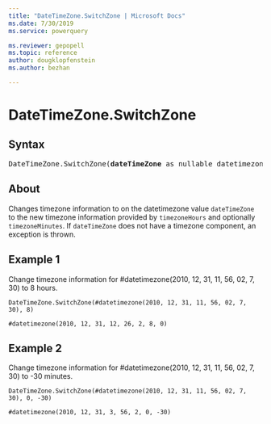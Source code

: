 ```yaml
---
title: "DateTimeZone.SwitchZone | Microsoft Docs"
ms.date: 7/30/2019
ms.service: powerquery

ms.reviewer: gepopell
ms.topic: reference
author: dougklopfenstein
ms.author: bezhan

---
```

# DateTimeZone.SwitchZone

## Syntax

<pre>
DateTimeZone.SwitchZone(<b>dateTimeZone</b> as nullable datetimezone, <b>timezoneHours</b> as number, optional <b>timezoneMinutes</b> as nullable number) as nullable datetimezone
</pre>
  
## About  
Changes timezone information to on the datetimezone value `dateTimeZone` to the new timezone information provided by `timezoneHours` and optionally `timezoneMinutes`. If `dateTimeZone` does not have a timezone component, an exception is thrown.

## Example 1
Change timezone information for #datetimezone(2010, 12, 31, 11, 56, 02, 7, 30) to 8 hours.

```powerquery-m
DateTimeZone.SwitchZone(#datetimezone(2010, 12, 31, 11, 56, 02, 7, 30), 8)
```

`#datetimezone(2010, 12, 31, 12, 26, 2, 8, 0)`

## Example 2
Change timezone information for #datetimezone(2010, 12, 31, 11, 56, 02, 7, 30) to -30 minutes.

```powerquery-m
DateTimeZone.SwitchZone(#datetimezone(2010, 12, 31, 11, 56, 02, 7, 30), 0, -30)
```

`#datetimezone(2010, 12, 31, 3, 56, 2, 0, -30)`
